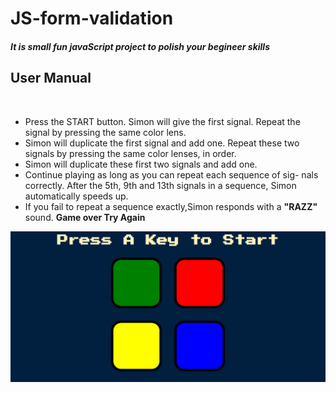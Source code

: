 # JS-form-validation
##### It is small fun javaScript project to polish your begineer skills 

<h2>User Manual</h2></br>
<ul>
  <li> Press the START button. Simon will give the first signal. Repeat the signal by pressing the same color lens. </li>
  <li> Simon will duplicate the first signal and add one. Repeat these two signals by pressing the same color lenses, in order.</li>
  <li> Simon will duplicate these first two signals and add one.</li>
  <li> Continue playing as long as you can repeat each sequence of sig- nals correctly. After the 5th, 9th and 13th signals in a sequence, Simon automatically speeds up.</li>
  <li> If you fail to repeat a sequence exactly,Simon responds with a <strong>"RAZZ"</strong> sound. <strong>Game over Try Again </strong></li>
</ul>
<a href="https://itxyousafwebdev.github.io/JavaScript-fun-game-project/"> <img src="gamepic.PNG"></a>
